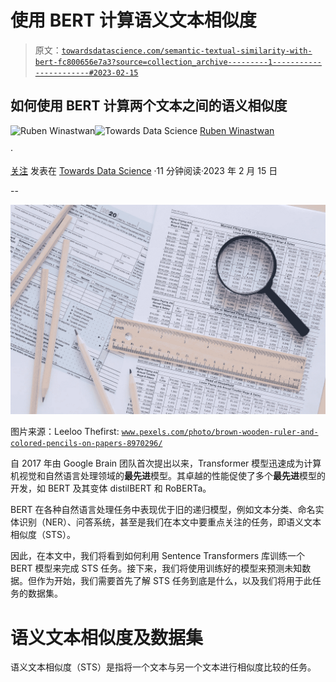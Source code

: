 # 使用 BERT 计算语义文本相似度

> 原文：[`towardsdatascience.com/semantic-textual-similarity-with-bert-fc800656e7a3?source=collection_archive---------1-----------------------#2023-02-15`](https://towardsdatascience.com/semantic-textual-similarity-with-bert-fc800656e7a3?source=collection_archive---------1-----------------------#2023-02-15)

## 如何使用 BERT 计算两个文本之间的语义相似度

[](https://medium.com/@marcellusruben?source=post_page-----fc800656e7a3--------------------------------)![Ruben Winastwan](https://medium.com/@marcellusruben?source=post_page-----fc800656e7a3--------------------------------)[](https://towardsdatascience.com/?source=post_page-----fc800656e7a3--------------------------------)![Towards Data Science](https://towardsdatascience.com/?source=post_page-----fc800656e7a3--------------------------------) [Ruben Winastwan](https://medium.com/@marcellusruben?source=post_page-----fc800656e7a3--------------------------------)

·

[关注](https://medium.com/m/signin?actionUrl=https%3A%2F%2Fmedium.com%2F_%2Fsubscribe%2Fuser%2F5dae9da73c9b&operation=register&redirect=https%3A%2F%2Ftowardsdatascience.com%2Fsemantic-textual-similarity-with-bert-fc800656e7a3&user=Ruben+Winastwan&userId=5dae9da73c9b&source=post_page-5dae9da73c9b----fc800656e7a3---------------------post_header-----------) 发表在 [Towards Data Science](https://towardsdatascience.com/?source=post_page-----fc800656e7a3--------------------------------) ·11 分钟阅读·2023 年 2 月 15 日[](https://medium.com/m/signin?actionUrl=https%3A%2F%2Fmedium.com%2F_%2Fvote%2Ftowards-data-science%2Ffc800656e7a3&operation=register&redirect=https%3A%2F%2Ftowardsdatascience.com%2Fsemantic-textual-similarity-with-bert-fc800656e7a3&user=Ruben+Winastwan&userId=5dae9da73c9b&source=-----fc800656e7a3---------------------clap_footer-----------)

--

[](https://medium.com/m/signin?actionUrl=https%3A%2F%2Fmedium.com%2F_%2Fbookmark%2Fp%2Ffc800656e7a3&operation=register&redirect=https%3A%2F%2Ftowardsdatascience.com%2Fsemantic-textual-similarity-with-bert-fc800656e7a3&source=-----fc800656e7a3---------------------bookmark_footer-----------)![](img/618fe6986fde72b9eaae6d126ce78716.png)

图片来源：Leeloo Thefirst: [`www.pexels.com/photo/brown-wooden-ruler-and-colored-pencils-on-papers-8970296/`](https://www.pexels.com/photo/brown-wooden-ruler-and-colored-pencils-on-papers-8970296/)

自 2017 年由 Google Brain 团队首次提出以来，Transformer 模型迅速成为计算机视觉和自然语言处理领域的**最先进**模型。其卓越的性能促使了多个**最先进**模型的开发，如 BERT 及其变体 distilBERT 和 RoBERTa。

BERT 在各种自然语言处理任务中表现优于旧的递归模型，例如文本分类、命名实体识别（NER）、问答系统，甚至是我们在本文中要重点关注的任务，即语义文本相似度（STS）。

因此，在本文中，我们将看到如何利用 Sentence Transformers 库训练一个 BERT 模型来完成 STS 任务。接下来，我们将使用训练好的模型来预测未知数据。但作为开始，我们需要首先了解 STS 任务到底是什么，以及我们将用于此任务的数据集。

# 语义文本相似度及数据集

语义文本相似度（STS）是指将一个文本与另一个文本进行相似度比较的任务。

